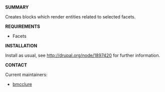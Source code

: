 **SUMMARY**

Creates blocks which render entities related to selected facets.

**REQUIREMENTS**

* Facets


**INSTALLATION**

Install as usual, see http://drupal.org/node/1897420 for further information.


**CONTACT**

Current maintainers:
* [bmcclure](https://www.drupal.org/user/278485)
